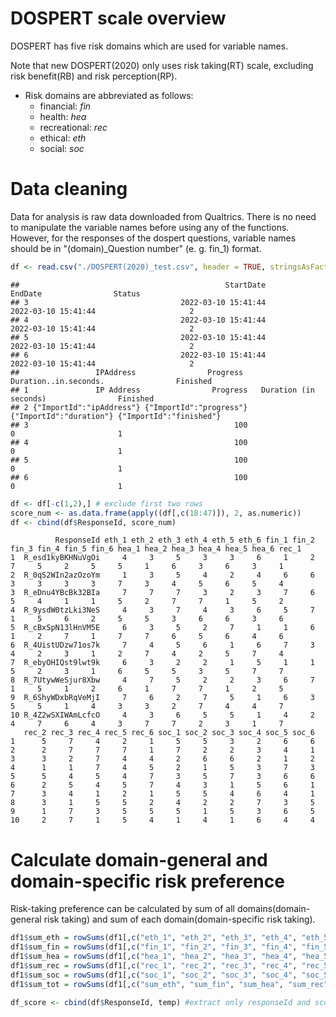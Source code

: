 # DOSPERT scale overview

DOSPERT has five risk domains which are used for variable names. 

Note that new DOSPERT(2020) only uses risk taking(RT) scale, excluding risk benefit(RB) and risk perception(RP). 

- Risk domains are abbreviated as follows:
    + financial: *fin*
    + health: *hea* 
    + recreational: *rec*
    + ethical: *eth*
    + social: *soc*

# Data cleaning
Data for analysis is raw data downloaded from Qualtrics. There is no need to manipulate the variable names before using any of the functions. However, for the responses of the dospert questions, variable names should be in "(domain)_Question number" (e. g. fin_1) format. 




```r
df <- read.csv("./DOSPERT(2020)_test.csv", header = TRUE, stringsAsFactors=FALSE) 
```

```
##                                              StartDate                                            EndDate                Status
## 3                                  2022-03-10 15:41:44                                2022-03-10 15:41:44                     2
## 4                                  2022-03-10 15:41:44                                2022-03-10 15:41:44                     2
## 5                                  2022-03-10 15:41:44                                2022-03-10 15:41:44                     2
## 6                                  2022-03-10 15:41:44                                2022-03-10 15:41:44                     2
##                 IPAddress                Progress   Duration..in.seconds.                Finished
## 1               IP Address                Progress   Duration (in seconds)                Finished
## 2 {"ImportId":"ipAddress"} {"ImportId":"progress"} {"ImportId":"duration"} {"ImportId":"finished"}
## 3                                              100                       0                       1
## 4                                              100                       0                       1
## 5                                              100                       0                       1
## 6                                              100                       0                       1
```

```r
df <- df[-c(1,2),] # exclude first two rows
score_num <- as.data.frame(apply((df[,c(18:47)]), 2, as.numeric))
df <- cbind(df$ResponseId, score_num)
```

```
          ResponseId eth_1 eth_2 eth_3 eth_4 eth_5 eth_6 fin_1 fin_2 fin_3 fin_4 fin_5 fin_6 hea_1 hea_2 hea_3 hea_4 hea_5 hea_6 rec_1
1  R_esd1kyBKHNuVgOi     4     3     5     3     3     6     1     2     7     5     2     5     5     1     6     3     6     3     1
2  R_0qS2WIn2azOzoYm     1     3     5     4     2     4     6     6     3     3     3     3     7     3     4     5     6     5     4
3  R_eDnu4YBcBk32BIa     7     7     7     3     2     3     7     6     5     4     1     1     5     2     7     7     1     5     2
4  R_9ysdW0tzLki3NeS     4     3     7     4     3     6     5     7     1     5     6     2     5     5     3     6     6     3     6
5  R_cBxSpN13lHnVM5E     6     3     5     2     7     1     1     6     1     2     7     1     7     7     6     5     6     4     6
6  R_4UistUDzw71os7k     7     4     5     6     1     6     7     3     4     2     3     1     2     7     4     2     5     7     4
7  R_ebyOHIQst9lwt9k     6     3     2     2     1     5     1     1     5     2     3     1     6     5     5     3     5     7     7
8  R_7UtywWeSjur8Xbw     4     7     5     2     2     3     6     7     1     5     1     2     6     1     7     7     1     2     5
9  R_6ShyWDxbRqVeMjI     7     6     2     7     5     1     6     3     5     5     1     4     3     3     2     7     4     4     7
10 R_4Z2wSXIWAmLcfcO     4     3     6     5     5     1     4     2     4     7     6     4     3     7     7     2     3     1     7
   rec_2 rec_3 rec_4 rec_5 rec_6 soc_1 soc_2 soc_3 soc_4 soc_5 soc_6
1      5     7     4     2     1     5     5     3     2     6     6
2      2     7     7     7     1     7     2     2     3     4     1
3      3     2     7     4     4     2     6     6     2     1     2
4      1     1     7     4     5     2     1     5     3     7     3
5      5     4     5     4     7     3     5     7     3     6     6
6      2     5     4     5     7     4     3     1     5     6     1
7      3     4     1     2     1     5     5     4     6     4     1
8      3     1     5     5     2     4     2     2     7     3     5
9      1     7     3     5     5     5     1     5     3     6     5
10     2     7     1     5     4     1     4     1     6     4     4
```

# Calculate domain-general and domain-specific risk preference
Risk-taking preference can be calculated by sum of all domains(domain-general risk taking) and sum of each domain(domain-specific risk taking).

```r
df1$sum_eth = rowSums(df1[,c("eth_1", "eth_2", "eth_3", "eth_4", "eth_5", "eth_6")])
df1$sum_fin = rowSums(df1[,c("fin_1", "fin_2", "fin_3", "fin_4", "fin_5", "fin_6")])
df1$sum_hea = rowSums(df1[,c("hea_1", "hea_2", "hea_3", "hea_4", "hea_5", "hea_6")])
df1$sum_rec = rowSums(df1[,c("rec_1", "rec_2", "rec_3", "rec_4", "rec_5", "rec_6")])
df1$sum_soc = rowSums(df1[,c("soc_1", "soc_2", "soc_3", "soc_4", "soc_5", "soc_6")])
df1$sum_tot = rowSums(df1[,c("sum_eth", "sum_fin", "sum_hea", "sum_rec", "sum_soc")])

df_score <- cbind(df$ResponseId, temp) #extract only responseId and scores
```


